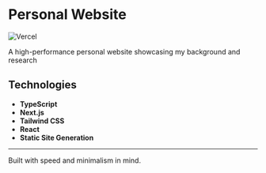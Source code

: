 # Personal Website

![Vercel](https://vercelbadge.vercel.app/api/will-d-chen/personal-website?style=for-the-badge)

A high-performance personal website showcasing my background and research

## Technologies

- **TypeScript** 
- **Next.js** 
- **Tailwind CSS** 
- **React** 
- **Static Site Generation** 

---

Built with speed and minimalism in mind.
